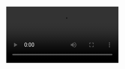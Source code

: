 <figure class="video_container">
  <video controls loop allowfullscreen="true">
    <source src="https://svn.vsp.tu-berlin.de/repos/public-svn/matsim/scenarios/countries/de/duesseldorf/projects/komodnext/website/flow/mt.webm" type="video/webm">
  </video>
</figure>